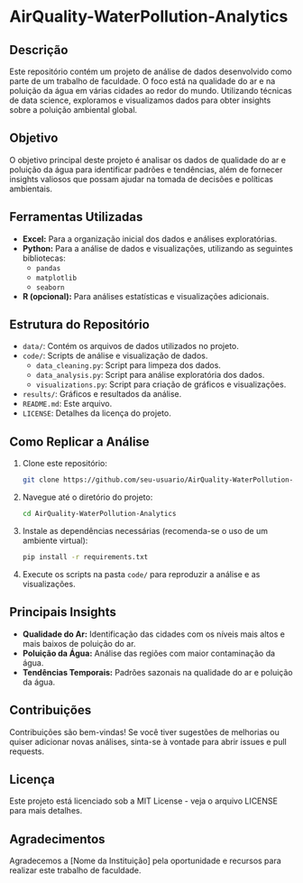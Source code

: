# AirQuality-WaterPollution-Analytics

## Descrição

Este repositório contém um projeto de análise de dados desenvolvido como parte de um trabalho de faculdade. O foco está na qualidade do ar e na poluição da água em várias cidades ao redor do mundo. Utilizando técnicas de data science, exploramos e visualizamos dados para obter insights sobre a poluição ambiental global.

## Objetivo

O objetivo principal deste projeto é analisar os dados de qualidade do ar e poluição da água para identificar padrões e tendências, além de fornecer insights valiosos que possam ajudar na tomada de decisões e políticas ambientais.

## Ferramentas Utilizadas

- **Excel:** Para a organização inicial dos dados e análises exploratórias.
- **Python:** Para a análise de dados e visualizações, utilizando as seguintes bibliotecas:
  - `pandas`
  - `matplotlib`
  - `seaborn`
- **R (opcional):** Para análises estatísticas e visualizações adicionais.

## Estrutura do Repositório

- `data/`: Contém os arquivos de dados utilizados no projeto.
- `code/`: Scripts de análise e visualização de dados.
  - `data_cleaning.py`: Script para limpeza dos dados.
  - `data_analysis.py`: Script para análise exploratória dos dados.
  - `visualizations.py`: Script para criação de gráficos e visualizações.
- `results/`: Gráficos e resultados da análise.
- `README.md`: Este arquivo.
- `LICENSE`: Detalhes da licença do projeto.

## Como Replicar a Análise

1. Clone este repositório:
    ```bash
    git clone https://github.com/seu-usuario/AirQuality-WaterPollution-Analytics.git
    ```
2. Navegue até o diretório do projeto:
    ```bash
    cd AirQuality-WaterPollution-Analytics
    ```
3. Instale as dependências necessárias (recomenda-se o uso de um ambiente virtual):
    ```bash
    pip install -r requirements.txt
    ```
4. Execute os scripts na pasta `code/` para reproduzir a análise e as visualizações.

## Principais Insights

- **Qualidade do Ar:** Identificação das cidades com os níveis mais altos e mais baixos de poluição do ar.
- **Poluição da Água:** Análise das regiões com maior contaminação da água.
- **Tendências Temporais:** Padrões sazonais na qualidade do ar e poluição da água.

## Contribuições

Contribuições são bem-vindas! Se você tiver sugestões de melhorias ou quiser adicionar novas análises, sinta-se à vontade para abrir issues e pull requests.

## Licença

Este projeto está licenciado sob a MIT License - veja o arquivo LICENSE para mais detalhes.

## Agradecimentos

Agradecemos a [Nome da Instituição] pela oportunidade e recursos para realizar este trabalho de faculdade.

